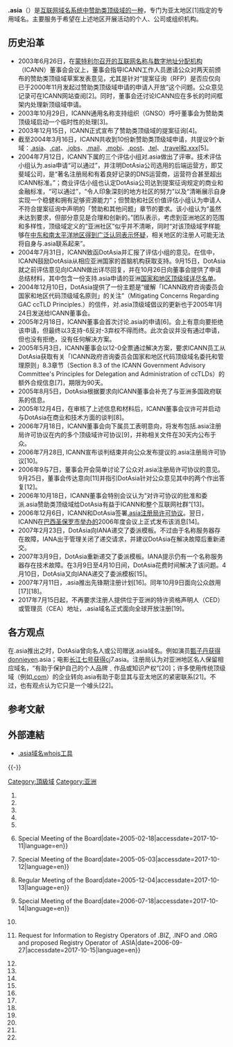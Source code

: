 **.asia**（）是[互联网](../Page/互联网.md "wikilink")[域名系统中](../Page/域名系统.md "wikilink")[赞助类顶级域的一种](../Page/赞助类顶级域.md "wikilink")，专门为亚太地区\[1\]指定的专用域名。主要服务于希望在上述地区开展活动的个人、公司或组织机构。

## 历史沿革

  - 2003年6月26日，在[蒙特利尔召开的](../Page/蒙特利尔.md "wikilink")[互联网名称与数字地址分配机构](../Page/互联网名称与数字地址分配机构.md "wikilink")（ICANN）董事会会议上，董事会指导ICANN工作人员邀请公众对两天前颁布的赞助类顶级域草案发表意见，尤其是针对“提案征询（RFP）是否应仅向已于2000年11月发起过赞助类顶级域申请的申请人开放”这个问题。公众意见记录可在ICANN网站查阅\[2\]。同时，董事会还讨论ICANN应在多长的时间框架内处理新顶级域申请。
  - 2003年10月29日，ICANN通用名称支持组织（GNSO）呼吁董事会为赞助类顶级域启动一个临时性的处理\[3\]。
  - 2003年12月15日，ICANN正式宣布了赞助类顶级域的提案征询\[4\]。
  - 截至2004年3月16日，ICANN共收到10份新赞助类顶级域申请，共提议9个新域：[.asia](../Page/.asia.md "wikilink")、[.cat](../Page/.cat.md "wikilink")、[.jobs](https://zh.wikipedia.org/wiki/.jobs "wikilink")、[.mail](https://zh.wikipedia.org/wiki/.mail "wikilink")、[.mobi](https://zh.wikipedia.org/wiki/.mobi "wikilink")、[.post](https://zh.wikipedia.org/wiki/.post "wikilink")、[.tel](https://zh.wikipedia.org/wiki/.tel "wikilink")、[.travel和](../Page/.travel.md "wikilink")[.xxx](../Page/.xxx.md "wikilink")\[5\]。
  - 2004年7月12日，ICANN下属的三个评估小组对.asia做出了评审。技术评估小组认为.asia申请“可以通过”，并注明DotAsia公司选用的后端运营方，即艾斐域公司，是“著名注册局和有着良好记录的DNS运营商，运营符合甚至超出ICANN标准。”；商业评估小组也认定DotAsia公司达到提案征询规定的商业和金融标准，“可以通过”，“令人印象深刻的地方社区的努力”以及“清晰展示自身实现一个稳健和拥有足够资源能力”；但赞助和社区价值评估小组认为申请人不符合提案征询中声明的「赞助和其他问题」章节的要求。该小组认为“虽然未达到要求，但部分意见是合理和创新的。”团队表示，考虑到亚洲地区的范围和多样性，顶级域定义的“亚洲社区”似乎并不清晰，同时“对该顶级域字样能够在[中东和南太平洋地区得到广泛认同表示怀疑](../Page/中东.md "wikilink")，相关地区的注册人可能无法将自身与.asia联系起来”。
  - 2004年7月31日，ICANN致函DotAsia并汇报了评估小组的意见。在信中，ICANN鼓励DotAsia从相应亚洲国家的首脑机构获取支持。9月15日，DotAsia就之前评估意见向ICANN做出详尽回复，并在10月26日向董事会提供了申请总结材料，其中包含一份支持.asia申请的亚洲[国家和地区顶级域详尽名单](https://zh.wikipedia.org/wiki/国家和地区顶级域 "wikilink")。
  - 2004年12月10日，DotAsia提供了一份主题是“缓解「ICANN政府咨询委员会国家和地区代码顶级域名原则」的关注”（Mitigating
    Concerns Regarding GAC ccTLD
    Principles.）的信件，对.asia顶级域倡议的更新也于2005年1月24日发送给ICANN董事会。
  - 2005年2月18日，ICANN董事会首次讨论.asia的申请\[6\]。会上有意向要拒绝该申请，但最终以3支持-6反对-3弃权不得而终。此次会议并没有通过申请，但也没有拒绝，没有任何解决方案。
  - 2005年5月3日，ICANN董事会以12-0全票通过解决方案，要求ICANN员工从DotAsia获取有关「ICANN政府咨询委员会国家和地区代码顶级域名委托和管理原则」8.3章节（Section
    8.3 of the ICANN Government Advisory Committee's Principles for
    Delegation and Administration of ccTLDs）的额外合规信息\[7\]，期限为90天。
  - 2005年8月5日，DotAsia根据要求向ICANN董事会补充了与亚洲多国政府联系的信息。
  - 2005年12月4日，在审核了上述信息和材料后，ICANN董事会议许可并启动与DotAsia在商业和技术方面的谈判\[8\]。
  - 2006年7月18日，ICANN董事会向下属员工表明意向，将发布包括.asia注册局许可协议在内的多个顶级域许可协议\[9\]，并称相关文件在30天内公布于众。
  - 2006年7月28日, ICANN宣布谈判结束并向公众发布提议的.asia注册局许可协议\[10\]。
  - 2006年9与7日，董事会开会简单讨论了公众对.asia注册局许可协议的意见。9月25日，董事会传达意向\[11\]并指引DotAsia针对公众意见其中的两个作出答复\[12\]。
  - 2006年10月18日，ICANN董事会特别会议认为“对许可协议的批准和委派.asia赞助类顶级域给DotAsia有益于ICANN和整个互联网社群”\[13\]。
  - 2006年12月6日，ICANN和DotAsia签署[.asia注册局许可协议](http://www.icann.org/tlds/agreements/asia/)。翌日，ICANN在[巴西圣保罗市举办的](https://zh.wikipedia.org/wiki/聖保羅\(巴西\) "wikilink")2006年度会议上正式发布该消息\[14\]。
  - 2007年2月23日，DotAsia向IANA递交了委派模板。不过由于名称服务器存在故障，IANA出于管理关闭了递交请求，并建议DotAsia在解决故障后重新递交。
  - 2007年3月9日，DotAsia重新递交了委派模板。IANA提示仍有一个名称服务器存在技术故障。在3月9日至4月10日间，DotAsia花费时间解决了该问题。4月10日，DotAsia又向IANA递交了委派模板\[15\]。
  - 2007年7月11日，.asia推出先锋期注册计划\[16\]。同年10月9日面向公众啟用\[17\]\[18\]。
  - 2017年7月15日起，不再要求注册人提供位于亚洲的特许资格声明人（CED）或管理员（CEA）地址，.asia域名正式面向全球开放注册\[19\]。

## 各方观点

在.asia推出之时，DotAsia曾向名人或公司赠送.asia域名。例如演员[甄子丹获得donnieyen](../Page/甄子丹.md "wikilink").asia；电影[长江七号获得cj](https://zh.wikipedia.org/wiki/长江七号 "wikilink")7.asia。注册局认为对亚洲地区名人保留相应域名，“有助于保护自己的个人品牌﹑作品或知识产权”\[20\]；许多使用传统顶级域（例如[.com](../Page/.com.md "wikilink")）的企业转向.asia有助于彰显其与亚太地区的紧密联系\[21\]。不过，也有观点认为它只是一个噱头\[22\]。

## 参考文献

## 外部連結

  - [.asia域名whois工具](http://whois.asia/)

{{-}}

[Category:頂級域](https://zh.wikipedia.org/wiki/Category:頂級域 "wikilink")
[Category:亚洲](https://zh.wikipedia.org/wiki/Category:亚洲 "wikilink")

1.
2.

3.

4.
5.

6.   Special Meeting of the
    Board|date=2005-02-18|accessdate=2017-10-11|language=en}}

7.   Special Meeting of the
    Board|date=2005-05-03|accessdate=2017-10-12|language=en}}

8.   Regular Meeting of the
    Board|date=2005-12-04|accessdate=2017-10-13|language=en}}

9.   Special Meeting of the
    Board|date=2006-07-18|accessdate=2017-10-14|language=en}}

10.

11.  Request for Information to Registry Operators of .BIZ, .INFO and
    .ORG and proposed Registry Operator of
    .ASIA|date=2006-09-27|accessdate=2017-10-15|language=en}}

12.

13.

14.

15.
16.

17.

18.

19.

20.

21.

22.